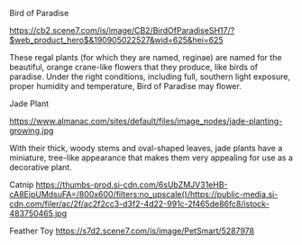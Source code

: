 Bird of Paradise

https://cb2.scene7.com/is/image/CB2/BirdOfParadiseSH17/?$web_product_hero$&190905022527&wid=625&hei=625

These regal plants (for which they are named, reginae) are named for the beautiful, orange crane-like flowers that they produce, like birds of paradise. Under the right conditions, including full, southern light exposure, proper humidity and temperature, Bird of Paradise may flower.

Jade Plant

https://www.almanac.com/sites/default/files/image_nodes/jade-planting-growing.jpg

With their thick, woody stems and oval-shaped leaves, jade plants have a miniature, tree-like appearance that makes them very appealing for use as a decorative plant.

Catnip 
https://thumbs-prod.si-cdn.com/6sUbZMJV31eHB-cA8EjpUMdsuFA=/800x600/filters:no_upscale()/https://public-media.si-cdn.com/filer/ac/2f/ac2f2cc3-d3f2-4d22-991c-2f465de86fc8/istock-483750465.jpg

Feather Toy 
https://s7d2.scene7.com/is/image/PetSmart/5287978